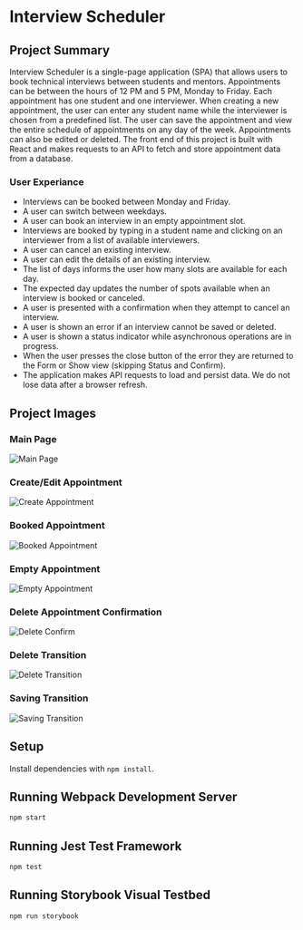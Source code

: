 # Interview Scheduler

## Project Summary

Interview Scheduler is a single-page application (SPA) that allows users to book technical interviews between students and mentors. Appointments can be between the hours of 12 PM and 5 PM, Monday to Friday. Each appointment has one student and one interviewer. When creating a new appointment, the user can enter any student name while the interviewer is chosen from a predefined list. The user can save the appointment and view the entire schedule of appointments on any day of the week. Appointments can also be edited or deleted. The front end of this project is built with React and makes requests to an API to fetch and store appointment data from a database.

### User Experiance
- Interviews can be booked between Monday and Friday.
- A user can switch between weekdays.
- A user can book an interview in an empty appointment slot.
- Interviews are booked by typing in a student name and clicking on an interviewer from a list of available interviewers.
- A user can cancel an existing interview.
- A user can edit the details of an existing interview.
- The list of days informs the user how many slots are available for each day.
- The expected day updates the number of spots available when an interview is booked or canceled.
- A user is presented with a confirmation when they attempt to cancel an interview.
- A user is shown an error if an interview cannot be saved or deleted.
- A user is shown a status indicator while asynchronous operations are in progress.
- When the user presses the close button of the error they are returned to the Form or Show view (skipping Status and Confirm).
- The application makes API requests to load and persist data. We do not lose data after a browser refresh.

## Project Images


### Main Page
![Main Page](https://user-images.githubusercontent.com/80222250/144094594-abfc858f-0c51-424d-aa53-9bbd9f70eac8.png)

### Create/Edit Appointment
![Create Appointment](https://user-images.githubusercontent.com/80222250/144094857-c870f5ce-bf34-40e3-9528-b98429aca992.png)

### Booked Appointment
![Booked Appointment](https://user-images.githubusercontent.com/80222250/144094908-39d8f7bd-31fb-4ee7-9ca2-66a977c33667.png)

### Empty Appointment
![Empty Appointment](https://user-images.githubusercontent.com/80222250/144094622-1959f839-42aa-42de-844f-39f525bf3752.png)

### Delete Appointment Confirmation
![Delete Confirm](https://user-images.githubusercontent.com/80222250/144094651-f69c0a04-55d1-445f-97ac-51289d1d093d.png)

### Delete Transition 
![Delete Transition](https://user-images.githubusercontent.com/80222250/144094662-672b1ae1-9133-491b-9116-dbc6cc6bd84b.png)

### Saving Transition 
![Saving Transition](https://user-images.githubusercontent.com/80222250/144094709-0de26022-efd3-418f-b383-84cb042fa0ea.png)


## Setup

Install dependencies with `npm install`.

## Running Webpack Development Server

```sh
npm start
```

## Running Jest Test Framework

```sh
npm test
```

## Running Storybook Visual Testbed

```sh
npm run storybook
```
